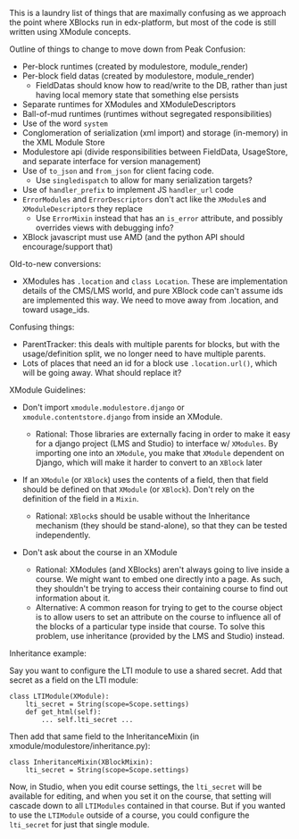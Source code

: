 This is a laundry list of things that are maximally confusing as we approach the point where XBlocks run in edx-platform, but most of the code is still written using XModule concepts.

Outline of things to change to move down from Peak Confusion:

- Per-block runtimes (created by modulestore, module_render)
- Per-block field datas (created by modulestore, module_render)
    - FieldDatas should know how to read/write to the DB, rather than just having local memory state that something else persists
- Separate runtimes for XModules and XModuleDescriptors
- Ball-of-mud runtimes (runtimes without segregated responsibilities)
- Use of the word `system`
- Conglomeration of serialization (xml import) and storage (in-memory) in the XML Module Store
- Modulestore api (divide responsibilities between FieldData, UsageStore, and separate interface for version management)
- Use of `to_json` and `from_json` for client facing code. 
    - Use `singledispatch` to allow for many serialization targets?
- Use of `handler_prefix` to implement JS `handler_url` code
- `ErrorModules` and `ErrorDescriptors` don't act like the `XModule`s and `XModuleDescriptor`s they replace
    - Use `ErrorMixin` instead that has an `is_error` attribute, and possibly overrides views with debugging info?
- XBlock javascript must use AMD (and the python API should encourage/support that)

Old-to-new conversions:

- XModules has `.location` and `class Location`.  These are implementation details of the CMS/LMS world, and pure XBlock code can't assume ids are implemented this way.  We need to move away from .location, and toward usage_ids.

Confusing things:

- ParentTracker: this deals with multiple parents for blocks, but with the usage/definition split, we no longer need to have multiple parents. 
- Lots of places that need an id for a block use `.location.url()`, which will be going away.  What should replace it?
 
XModule Guidelines:

* Don't import `xmodule.modulestore.django` or `xmodule.contentstore.django` from inside an XModule.
    * Rational: Those libraries are externally facing in order to make it easy for a django project (LMS and Studio) to interface w/ `XModules`. By importing one into an `XModule`, you make that `XModule` dependent on Django, which will make it harder to convert to an `XBlock` later

* If an `XModule` (or `XBlock`) uses the contents of a field, then that field should be defined on that `XModule` (or `XBlock`). Don't rely on the definition of the field in a `Mixin`.
    * Rational: `XBlock`s should be usable without the Inheritance mechanism (they should be stand-alone), so that they can be tested independently.

* Don't ask about the course in an XModule
    * Rational: XModules (and XBlocks) aren't always going to live inside a course. We might want to embed one directly into a page. As such, they shouldn't be trying to access their containing course to find out information about it.
    * Alternative: A common reason for trying to get to the course object is to allow users to set an attribute on the course to influence all of the blocks of a particular type inside that course. To solve this problem, use inheritance (provided by the LMS and Studio) instead.


Inheritance example:

Say you want to configure the LTI module to use a shared secret. Add that secret as a field on the LTI module:

    class LTIModule(XModule):
        lti_secret = String(scope=Scope.settings)
        def get_html(self):
            ... self.lti_secret ...
            
Then add that same field to the InheritanceMixin (in xmodule/modulestore/inheritance.py):

    class InheritanceMixin(XBlockMixin):
        lti_secret = String(scope=Scope.settings)

Now, in Studio, when you edit course settings, the `lti_secret` will be available for editing, and when you set it on the course, that setting will cascade down to all `LTIModules` contained in that course. But if you wanted to use the `LTIModule` outside of a course, you could configure the `lti_secret` for just that single module.